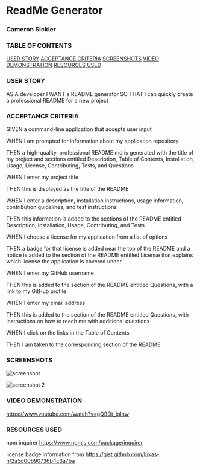# ReadMe Generator

### Cameron Sickler


### TABLE OF CONTENTS

[USER STORY](#userstory)
[ACCEPTANCE CRITERIA](#acceptancecriteria)
[SCREENSHOTS](#screenhots)
[VIDEO DEMONSTRATION](#video)
[RESOURCES USED](#resources)



<a name="userstory"></a> 
### USER STORY

AS A developer
I WANT a README generator
SO THAT I can quickly create a professional README for a new project



<a name="acceptancecriteria"></a> 
### ACCEPTANCE CRITERIA

GIVEN a command-line application that accepts user input

WHEN I am prompted for information about my application repository

THEN a high-quality, professional README.md is generated with the title of my project and sections entitled Description, Table of Contents, Installation, Usage, License, Contributing, Tests, and Questions

WHEN I enter my project title

THEN this is displayed as the title of the README

WHEN I enter a description, installation instructions, usage information, contribution guidelines, and test instructions

THEN this information is added to the sections of the README entitled Description, Installation, Usage, Contributing, and Tests

WHEN I choose a license for my application from a list of options

THEN a badge for that license is added near the top of the README and a notice is added to the section of the README entitled License that explains which license the application is covered under

WHEN I enter my GitHub username

THEN this is added to the section of the README entitled Questions, with a link to my GitHub profile

WHEN I enter my email address

THEN this is added to the section of the README entitled Questions, with instructions on how to reach me with additional questions

WHEN I click on the links in the Table of Contents

THEN I am taken to the corresponding section of the README



<a name="screenshots"></a> 
### SCREENSHOTS




![screenshot](https://user-images.githubusercontent.com/98184710/165817796-db66ca95-b640-40ba-a12d-6e8d57c5d643.jpg)



![screenshot 2](https://user-images.githubusercontent.com/98184710/165817812-ee2f1824-b862-4fa9-a676-a8c88128430f.jpg)




<a name="video"></a> 
### VIDEO DEMONSTRATION


https://www.youtube.com/watch?v=gQ9Qt_iqlnw



<a name="resources"></a> 
### RESOURCES USED


npm inquirer https://www.npmjs.com/package/inquirer


license badge information from https://gist.github.com/lukas-h/2a5d00690736b4c3a7ba

